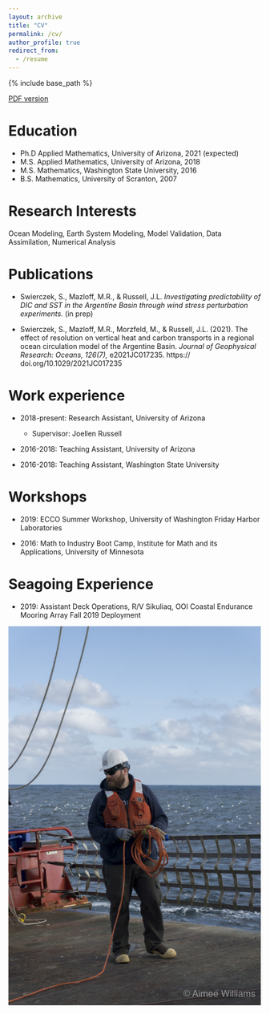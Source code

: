 ```yaml
---
layout: archive
title: "CV"
permalink: /cv/
author_profile: true
redirect_from:
  - /resume
---
```


{% include base_path %}

[PDF version](/files/CV_public.pdf)

Education
======
* Ph.D Applied Mathematics, University of Arizona, 2021 (expected)
* M.S. Applied Mathematics, University of Arizona, 2018
* M.S. Mathematics, Washington State University, 2016
* B.S. Mathematics, University of Scranton, 2007

Research Interests
======
Ocean Modeling, Earth System Modeling, Model Validation, Data Assimilation, Numerical Analysis

Publications
======
* Swierczek, S., Mazloff, M.R., & Russell, J.L. *Investigating predictability of DIC and SST in the Argentine Basin through wind stress perturbation experiments.* (in prep)

* Swierczek, S., Mazloff, M.R., Morzfeld, M., & Russell, J.L. (2021). The effect of resolution
on vertical heat and carbon transports in a regional ocean circulation model of the
Argentine Basin. *Journal of Geophysical Research: Oceans, 126(7),* e2021JC017235. https://
doi.org/10.1029/2021JC017235

Work experience
======
* 2018-present: Research Assistant, University of Arizona
  * Supervisor: Joellen Russell 

* 2016-2018: Teaching Assistant, University of Arizona
  
* 2016-2018: Teaching Assistant, Washington State University

Workshops
======
* 2019: ECCO Summer Workshop, University of Washington Friday Harbor Laboratories

* 2016: Math to Industry Boot Camp, Institute for Math and its Applications, University of Minnesota

Seagoing Experience
======
* 2019: Assistant Deck Operations, R/V Sikuliaq, OOI Coastal Endurance Mooring Array Fall 2019 Deployment

<img src="/images/deck.jpg">
  

